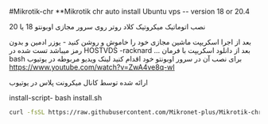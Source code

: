 
#Mikrotik-chr
**Mikrotik chr auto install Ubuntu vps -- version 18 or 20.4

نصب اتوماتیک میکروتیک کلاد روتر روی سرور مجازی اوبونتو 18 یا 20
 
بعد از اجرا اسکریپت ماشین مجازی خود را خاموش و روشن کنید - یوزر ادمین و بدون رمز میباشد 
تست شده در
HOSTVDS -racknard  ... 
بعد از دانلود اسکریپت با فرمان bash برای نصب آن در سرور اوبونتو خود اقدام کنید
لینک ویدیو مربوطه در یوتیوب 
https://www.youtube.com/watch?v=ZwA4ve8q-wI

ارائه شده توسط کانال میکرونت پلاس در یوتیوب


install-script- bash install.sh

``` bash
curl -fsSL https://raw.githubusercontent.com/Mikronet-plus/Mikrotik-chr-install-script-/main/install.sh


